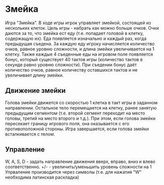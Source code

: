 ﻿# Змейка
Игра "Змейка".
В ходе игры игрок управляет змейкой, состоящей из нескольких клеток. Цель игры - набрать как можно больше очков. Очки даются за то, что
змейка ест еду (т.е. попадает головой в клетку, содержащую их). Еда появляется изначально и каждый раз, когда предыдущая съедена. За каждую
еду игроку начисляется количество очков, равное уровню сложности, и длина змейки увеличивается на 1 клетку. Также каждые 4 съеденные еды на
игровом поле появляется бонус, который существует 40 тактов игры (количество тактов в секунде равно уровню сложности). При съедении бонус
даёт количество очков, равное количеству оставшихся тактов и не увеличивает длину змейки.
## Движение змейки
Голова змейки движется со скоростью 1 клетка в такт игры в заданном направлении. Остальное тело перемещается на клетку, ранее занятую
предыдущим сегментом (т.е. второй сегмент переходит на место головы, третий на место второго и т.д.). При этом, если голова змейки
пересекает границу игрового поля, она оказывается с его противоположной стороны. Игра завершается, если голова змейки всталкивается с
телом.
## Управление
W, A, S, D - задать направление движения вверх, вправо, вниз и влево соответственно.
+/- - увеличить/уменьшить уровень сложности на 1
Упрваление производится через символы (т.е. для нажатия "W" необходима латинская раскладка)